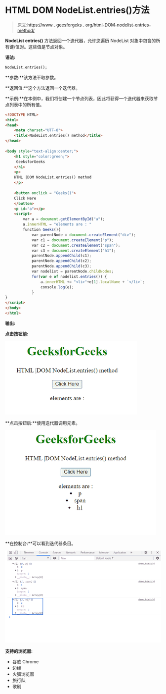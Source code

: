 # HTML DOM NodeList.entries()方法

> 原文:[https://www . geesforgeks . org/html-DOM-nodelist-entries-method/](https://www.geeksforgeeks.org/html-dom-nodelist-entries-method/)

**NodeList entries()** 方法返回一个迭代器，允许您遍历 NodeList 对象中包含的所有键/值对。这些值是节点对象。

**语法:**

```html
NodeList.entries();
```

**参数:**该方法不取参数。

**返回值:**这个方法返回一个迭代器。

**示例:**在本例中，我们将创建一个节点列表，因此将获得一个迭代器来获取节点列表中的所有值。

```html
<!DOCTYPE HTML> 
<html>  
<head>
    <meta charset="UTF-8">
    <title>NodeList.entries() method</title>
</head>   

<body style="text-align:center;">
    <h1 style="color:green;">  
     GeeksforGeeks
    </h1> 
    <p> 
    HTML |DOM NodeList.entries() method
    </p>

    <button onclick = "Geeks()">
    Click Here
    </button>
    <p id="a"></p>
    <script> 
        var a = document.getElementById("a");
        a.innerHTML = "elements are : "
        function Geeks(){
            var parentNode = document.createElement("div"); 
            var c1 = document.createElement("p"); 
            var c2 = document.createElement("span"); 
            var c3 = document.createElement("h1"); 
            parentNode.appendChild(c1); 
            parentNode.appendChild(c2); 
            parentNode.appendChild(c3); 
            var nodelist = parentNode.childNodes;
            for(var e of nodelist.entries()) { 
                a.innerHTML += "<li>"+e[1].localName + `</li>`;
                console.log(e);
            }
}
</script>
</body>   
</html>
```

**输出:**

**点击按钮前:**

![](img/03c4f2161341354693f13024526bbbc1.png)

**点击按钮后:**使用迭代器调用元素。

![](img/c2fbd1a4c6aa41026ff1544e291c575d.png)

**在控制台:**可以看到迭代器条目。

![](img/2c6a4f63e72c554b2811608290fcd63f.png)

**支持的浏览器:**

*   谷歌 Chrome
*   边缘
*   火狐浏览器
*   旅行队
*   歌剧
